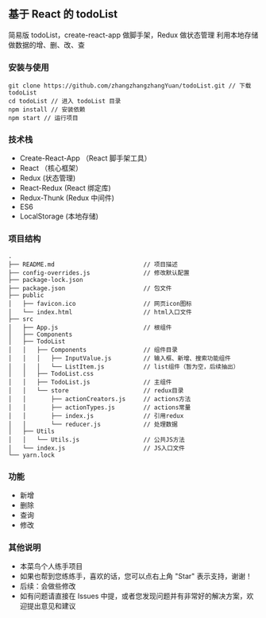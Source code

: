## 基于 React 的 todoList
简易版 todoList，create-react-app 做脚手架，Redux 做状态管理
利用本地存储做数据的增、删、改、查

### 安装与使用

```
git clone https://github.com/zhangzhangzhangYuan/todoList.git // 下载 todoList
cd todoList // 进入 todoList 目录
npm install // 安装依赖
npm start // 运行项目
```

### 技术栈

- Create-React-App （React 脚手架工具）
- React （核心框架）
- Redux (状态管理)
- React-Redux (React 绑定库)
- Redux-Thunk (Redux 中间件)
- ES6
- LocalStorage (本地存储)

### 项目结构
```
.
├── README.md                         // 项目描述
├── config-overrides.js               // 修改默认配置
├── package-lock.json
├── package.json                      // 包文件
├── public
│   ├── favicon.ico                   // 网页icon图标
│   └── index.html                    // html入口文件
├── src
│   ├── App.js                        // 根组件
│   ├── Components
│   ├── TodoList
│   │   ├── Components                // 组件目录
│   │   │   ├── InputValue.js         // 输入框、新增、搜索功能组件
│   │   │   └── ListItem.js           // list组件（暂为空，后续抽出）
│   │   ├── TodoList.css              
│   │   ├── TodoList.js               // 主组件
│   │   └── store                     // redux目录
│   │       ├── actionCreators.js     // actions方法
│   │       ├── actionTypes.js        // actions常量
│   │       ├── index.js              // 引用redux
│   │       └── reducer.js            // 处理数据
│   ├── Utils
│   │   └── Utils.js                  // 公共JS方法
│   └── index.js                      // JS入口文件
└── yarn.lock
```
### 功能

- 新增
- 删除
- 查询
- 修改

### 其他说明

- 本菜鸟个人练手项目
- 如果也帮到您练练手，喜欢的话，您可以点右上角 "Star" 表示支持，谢谢！
- 后续：会做些修改
- 如有问题请直接在 Issues 中提，或者您发现问题并有非常好的解决方案，欢迎提出意见和建议
